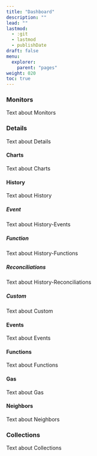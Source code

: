 ```yaml
---
title: "Dashboard"
description: ""
lead: ""
lastmod:
  - :git
  - lastmod
  - publishDate
draft: false
menu: 
  explorer:
    parent: "pages"
weight: 020
toc: true
---
```


### Monitors

Text about Monitors

### Details

Text about Details

#### Charts

Text about Charts

#### History

Text about History

##### Event

Text about History-Events

##### Function

Text about History-Functions

##### Reconciliations

Text about History-Reconciliations

##### Custom

Text about Custom

#### Events

Text about Events

#### Functions

Text about Functions

#### Gas

Text about Gas

#### Neighbors

Text about Neighbors

### Collections

Text about Collections
